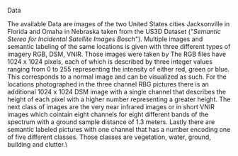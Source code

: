 Data

The available Data are images of the two United States cities Jacksonville in Florida and Omaha in Nebraska taken from the US3D Dataset (*"Semantic Stereo for Incidental Satellite Images Bosch*"). Multiple images and semantic labeling of the same locations is given with three different types of imagery RGB, DSM, VNIR. Those images were taken by  The RGB files have 1024 x 1024 pixels, each of which is described by three integer values ranging from 0 to 255 representing the intensity of either red, green or blue. This corresponds to a normal image and can be visualized as such. For the locations photographed in the three channel RBG pictures there is an additional 1024 x 1024 DSM image with a single channel that describes the height of each pixel with a higher number representing a greater height. The next class of images are the very near infrared images or in short VNIR images which cointain eight channels for eight different bands of the spectrum with a ground sample distance of 1.3 meters.  Lastly there are semantic labeled pictures with one channel that has a number encoding one of five different classes. Those classes are vegetation, water, ground, building and clutter.\
